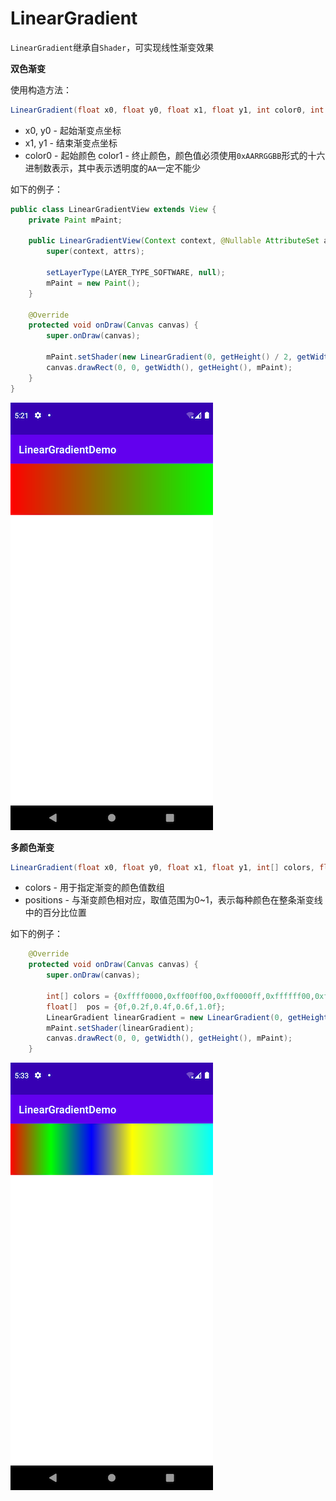 # LinearGradient

`LinearGradient`继承自`Shader`，可实现线性渐变效果

**双色渐变**

使用构造方法：

```java
LinearGradient(float x0, float y0, float x1, float y1, int color0, int color1, Shader.TileMode tile)
```

+ x0, y0 - 起始渐变点坐标
+ x1, y1 - 结束渐变点坐标
+ color0 - 起始颜色 color1 - 终止颜色，颜色值必须使用`0xAARRGGBB`形式的十六进制数表示，其中表示透明度的`AA`一定不能少

如下的例子：

```java
public class LinearGradientView extends View {
    private Paint mPaint;

    public LinearGradientView(Context context, @Nullable AttributeSet attrs) {
        super(context, attrs);

        setLayerType(LAYER_TYPE_SOFTWARE, null);
        mPaint = new Paint();
    }

    @Override
    protected void onDraw(Canvas canvas) {
        super.onDraw(canvas);

        mPaint.setShader(new LinearGradient(0, getHeight() / 2, getWidth(), getHeight() / 2, 0xffff0000, 0xff00ff00, Shader.TileMode.CLAMP));
        canvas.drawRect(0, 0, getWidth(), getHeight(), mPaint);
    }
}
```

![066](https://github.com/winfredzen/Android-Basic/blob/master/自定义视图/images/066.png)



**多颜色渐变**

```java
LinearGradient(float x0, float y0, float x1, float y1, int[] colors, float[] positions, Shader.TileMode tile)
```

+ colors - 用于指定渐变的颜色值数组
+ positions - 与渐变颜色相对应，取值范围为0~1，表示每种颜色在整条渐变线中的百分比位置

如下的例子：

```java
    @Override
    protected void onDraw(Canvas canvas) {
        super.onDraw(canvas);

        int[] colors = {0xffff0000,0xff00ff00,0xff0000ff,0xffffff00,0xff00ffff};
        float[]  pos = {0f,0.2f,0.4f,0.6f,1.0f};
        LinearGradient linearGradient = new LinearGradient(0, getHeight() / 2, getWidth(), getHeight() / 2, colors, pos, Shader.TileMode.CLAMP);
        mPaint.setShader(linearGradient);
        canvas.drawRect(0, 0, getWidth(), getHeight(), mPaint);
    }
```

![067](https://github.com/winfredzen/Android-Basic/blob/master/自定义视图/images/067.png)



















